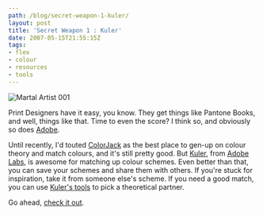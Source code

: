 ```yaml
---
path: /blog/secret-weapon-1-kuler/
layout: post
title: 'Secret Weapon 1 : Kuler'
date: 2007-05-15T21:55:15Z
tags:
- flex
- colour
- resources
- tools
---
```



<img src="/content/images/2007/05/martal.thumbnail.gif" alt="Martal Artist 001" border="0" />

Print Designers have it easy, you know.  They get things like Pantone Books, and well, things like that.  Time to even the score? I think so, and obviously so does <a href="http://www.adobe.com" title="Open adobe's website in a new window" target="_blank">Adobe</a>.

Until recently, I'd touted <a href="http://www.colorjack.com/" title="Open ColorJack's website in a new window" target="_blank">ColorJack</a> as the best place to gen-up on colour theory and match colours, and it's still pretty good.  But <a href="http://kuler.adobe.com" title="Open Kuler in a new window" target="_blank">Kuler</a>, from <a href="http://labs.adobe.com" title="Open Adobe Labs in a new window" target="_blank">Adobe Labs</a>, is awesome for matching up colour schemes.  Even better than that, you can save your schemes and share them with others.  If you're stuck for inspiration, take it from someone else's scheme.  If you need a good match, you can use <a href="http://kuler.adobe.com" title="Open Kuler in a new window" target="_blank">Kuler's tools</a> to pick a theoretical partner.

Go ahead, <a href="http://kuler.adobe.com" title="Open Kuler in a new window" target="_blank">check it out</a>.